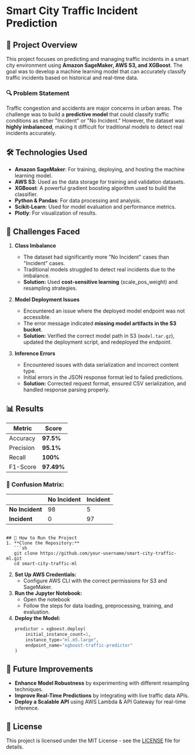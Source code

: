# Smart City Traffic Incident Prediction

## 📌 Project Overview
This project focuses on predicting and managing traffic incidents in a smart city environment using **Amazon SageMaker, AWS S3, and XGBoost**. The goal was to develop a machine learning model that can accurately classify traffic incidents based on historical and real-time data.

### 🔍 Problem Statement
Traffic congestion and accidents are major concerns in urban areas. The challenge was to build a **predictive model** that could classify traffic conditions as either "Incident" or "No Incident." However, the dataset was **highly imbalanced**, making it difficult for traditional models to detect real incidents accurately.

## 🛠️ Technologies Used
- **Amazon SageMaker**: For training, deploying, and hosting the machine learning model.
- **AWS S3**: Used as the data storage for training and validation datasets.
- **XGBoost**: A powerful gradient boosting algorithm used to build the classifier.
- **Python & Pandas**: For data processing and analysis.
- **Scikit-Learn**: Used for model evaluation and performance metrics.
- **Plotly**: For visualization of results.

## 🚧 Challenges Faced
1. **Class Imbalance**
   - The dataset had significantly more "No Incident" cases than "Incident" cases.
   - Traditional models struggled to detect real incidents due to the imbalance.
   - **Solution:** Used **cost-sensitive learning** (scale_pos_weight) and resampling strategies.

2. **Model Deployment Issues**
   - Encountered an issue where the deployed model endpoint was not accessible.
   - The error message indicated **missing model artifacts in the S3 bucket**.
   - **Solution:** Verified the correct model path in S3 (`model.tar.gz`), updated the deployment script, and redeployed the endpoint.

3. **Inference Errors**
   - Encountered issues with data serialization and incorrect content type.
   - Initial errors in the JSON response format led to failed predictions.
   - **Solution:** Corrected request format, ensured CSV serialization, and handled response parsing properly.

## 📊 Results
| Metric      | Score  |
|------------|--------|
| Accuracy   | **97.5%** |
| Precision  | **95.1%** |
| Recall     | **100%** |
| F1-Score   | **97.49%** |

### 🔹 Confusion Matrix:
|               | No Incident | Incident |
|--------------|------------|----------|
| **No Incident** | 98         | 5        |
| **Incident**    | 0          | 97       |

```

## 🚀 How to Run the Project
1. **Clone the Repository:**
   ```sh
   git clone https://github.com/your-username/smart-city-traffic-ml.git
   cd smart-city-traffic-ml
   ```
2. **Set Up AWS Credentials:**
   - Configure AWS CLI with the correct permissions for S3 and SageMaker.
3. **Run the Jupyter Notebook:**
   - Open the notebook
   - Follow the steps for data loading, preprocessing, training, and evaluation.
4. **Deploy the Model:**
   ```python
   predictor = xgboost.deploy(
       initial_instance_count=1,
       instance_type="ml.m5.large",
       endpoint_name="xgboost-traffic-predictor"
   )
   ```

## 📌 Future Improvements
- **Enhance Model Robustness** by experimenting with different resampling techniques.
- **Improve Real-Time Predictions** by integrating with live traffic data APIs.
- **Deploy a Scalable API** using AWS Lambda & API Gateway for real-time inference.

## 📜 License
This project is licensed under the MIT License - see the [LICENSE](LICENSE) file for details.

